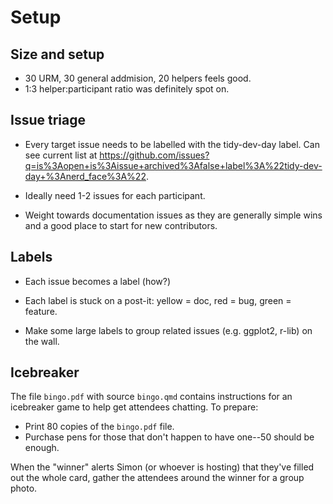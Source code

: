 # Setup

## Size and setup

* 30 URM, 30 general addmision, 20 helpers feels good. 
* 1:3 helper:participant ratio was definitely spot on.

## Issue triage

* Every target issue needs to be labelled with the tidy-dev-day label.
  Can see current list at  <https://github.com/issues?q=is%3Aopen+is%3Aissue+archived%3Afalse+label%3A%22tidy-dev-day+%3Anerd_face%3A%22>.

* Ideally need 1-2 issues for each participant.

* Weight towards documentation issues as they are generally simple wins and a good place to start for new contributors.

## Labels

* Each issue becomes a label (how?)

* Each label is stuck on a post-it: yellow = doc, red = bug, green = feature.

* Make some large labels to group related issues (e.g. ggplot2, r-lib) on the wall.

## Icebreaker

The file `bingo.pdf` with source `bingo.qmd` contains instructions for an icebreaker game to help get attendees chatting. To prepare:

* Print 80 copies of the `bingo.pdf` file.
* Purchase pens for those that don't happen to have one--50 should be enough.

When the "winner" alerts Simon (or whoever is hosting) that they've filled out the whole card, gather the attendees around the winner for a group photo.
